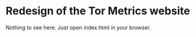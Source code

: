 Redesign of the Tor Metrics website
===================================

Nothing to see here.  Just open index.html in your browser.

